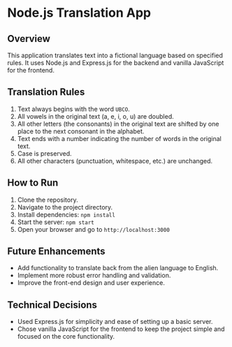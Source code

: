 # Node.js Translation App

## Overview
This application translates text into a fictional language based on specified rules. It uses Node.js and Express.js for the backend and vanilla JavaScript for the frontend.

## Translation Rules
1. Text always begins with the word `UBCO`.
2. All vowels in the original text (a, e, i, o, u) are doubled.
3. All other letters (the consonants) in the original text are shifted by one place to the next consonant in the alphabet.
4. Text ends with a number indicating the number of words in the original text.
5. Case is preserved.
6. All other characters (punctuation, whitespace, etc.) are unchanged.

## How to Run
1. Clone the repository.
2. Navigate to the project directory.
3. Install dependencies: `npm install`
4. Start the server: `npm start`
5. Open your browser and go to `http://localhost:3000`

## Future Enhancements
- Add functionality to translate back from the alien language to English.
- Implement more robust error handling and validation.
- Improve the front-end design and user experience.

## Technical Decisions
- Used Express.js for simplicity and ease of setting up a basic server.
- Chose vanilla JavaScript for the frontend to keep the project simple and focused on the core functionality.
